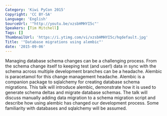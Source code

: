 ```yaml
---
Category: 'Kiwi PyCon 2015'
Copyright: 'CC BY-SA'
Language: 'English'
SourceUrl: '"http://youtu.be/xzsbHMHYI5c"'
Speakers: [Tim Mitchell]
Tags: []
ThumbnailUrl: 'https://i.ytimg.com/vi/xzsbHMHYI5c/hqdefault.jpg'
Title: '"Database migrations using alembic"'
date: '2015-09-06'
---
```

Managing database schema changes can be a challenging process. From the schema change itself to keeping test (and user!) data in sync with the schema across multiple development branches can be a headache. Alembic is paracetamol for this change management headache. Alembic is a companion package to sqlalchemy for creating database schema migrations. This talk will introduce alembic, demonstrate how it is used to generate schema deltas and migrate database schemas. The talk will discuss manually adding data migration to a schema migration script and describe how using alembic has changed our development process. Some familiarity with databases and sqlalchemy will be assumed.